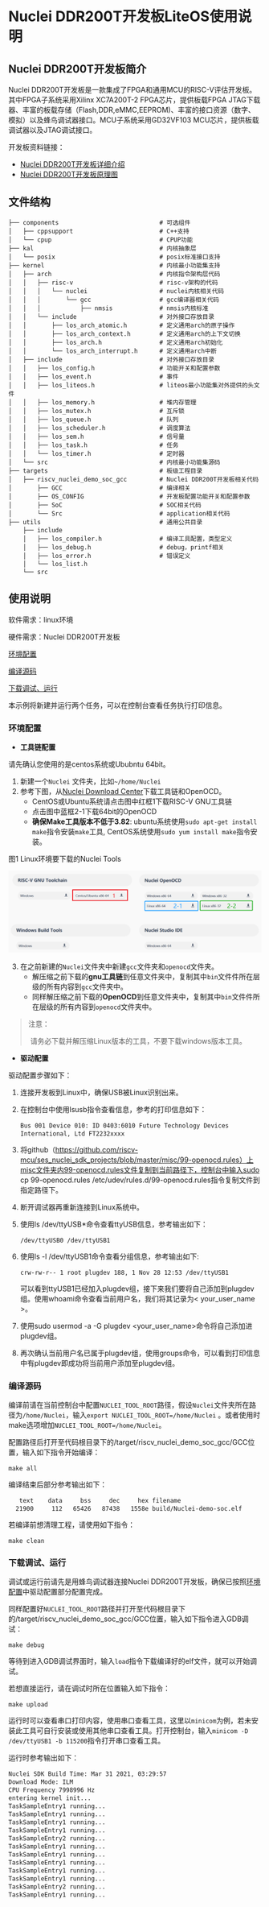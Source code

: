 # Nuclei DDR200T开发板LiteOS使用说明

## Nuclei DDR200T开发板简介

Nuclei DDR200T开发板是一款集成了FPGA和通用MCU的RISC-V评估开发板。其中FPGA子系统采用Xilinx XC7A200T-2 FPGA芯片，提供板载FPGA JTAG下载器、丰富的板载存储（Flash,DDR,eMMC,EEPROM)、丰富的接口资源（数字、模拟）以及蜂鸟调试器接口。MCU子系统采用GD32VF103 MCU芯片，提供板载调试器以及JTAG调试接口。

开发板资料链接：

- [Nuclei DDR200T开发板详细介绍](https://www.nucleisys.com/upload/files/fpga/doc/Nuclei_FPGA_DebugKit_Intro_20201220.pdf)
- [Nuclei DDR200T开发板原理图](https://www.nucleisys.com/upload/files/fpga/doc/Nuclei_DDR200T.pdf)

## 文件结构

```
├── components                            # 可选组件
│   ├── cppsupport                        # C++支持
│   └── cpup                              # CPUP功能
├── kal                                   # 内核抽象层
│   └── posix                             # posix标准接口支持
├── kernel                                # 内核最小功能集支持
│   ├── arch                              # 内核指令架构层代码
│   │   ├── risc-v                        # risc-v架构的代码
│   │   │   └── nuclei                    # nuclei内核相关代码
│   │   │       └── gcc                   # gcc编译器相关代码
│   │   │           ├── nmsis             # nmsis内核标准
│   │   └── include                       # 对外接口存放目录
│   │       ├── los_arch_atomic.h         # 定义通用arch的原子操作
│   │       ├── los_arch_context.h        # 定义通用arch的上下文切换
│   │       ├── los_arch.h                # 定义通用arch初始化
│   │       └── los_arch_interrupt.h      # 定义通用arch中断
│   ├── include                           # 对外接口存放目录
│   │   ├── los_config.h                  # 功能开关和配置参数
│   │   ├── los_event.h                   # 事件
│   │   ├── los_liteos.h                  # liteos最小功能集对外提供的头文件
│   │   ├── los_memory.h                  # 堆内存管理
│   │   ├── los_mutex.h                   # 互斥锁
│   │   ├── los_queue.h                   # 队列
│   │   ├── los_scheduler.h               # 调度算法
│   │   ├── los_sem.h                     # 信号量
│   │   ├── los_task.h                    # 任务
│   │   └── los_timer.h                   # 定时器
│   └── src                               # 内核最小功能集源码
├── targets                               # 板级工程目录
│   ├── riscv_nuclei_demo_soc_gcc         # Nuclei DDR200T开发板相关代码
│       ├── GCC                           # 编译相关
│       ├── OS_CONFIG                     # 开发板配置功能开关和配置参数
│       ├── SoC                           # SOC相关代码
│       └── Src                           # application相关代码
├── utils                                 # 通用公共目录
    ├── include
    │   ├── los_compiler.h                # 编译工具配置，类型定义
    │   ├── los_debug.h                   # debug，printf相关
    │   ├── los_error.h                   # 错误定义
    │   └── los_list.h
    └── src
```

## 使用说明

软件需求：linux环境

硬件需求：Nuclei DDR200T开发板

[环境配置](#sectionb1)

[编译源码](#sectionb2)

[下载调试、运行](#sectionb3)

本示例将新建并运行两个任务，可以在控制台查看任务执行打印信息。

### 环境配置<a name="sectionb1"></a>

- **工具链配置**

请先确认您使用的是centos系统或Ububntu 64bit。

1. 新建一个`Nuclei` 文件夹，比如`~/home/Nuclei`
2. 参考下图，从[Nuclei Download Center](https://nucleisys.com/download.php)下载工具链和OpenOCD。
   - CentOS或Ubuntu系统请点击图中红框1下载RISC-V GNU工具链
   - 点击图中蓝框2-1下载64bit的OpenOCD
   - **确保Make工具版本不低于3.82**: ubuntu系统使用`sudo apt-get install make`指令安装`make`工具, CentOS系统使用`sudo yum install make`指令安装。

图1 Linux环境要下载的Nuclei Tools

![Nuclei Tools need to be downloaded for Linux](doc/image/nuclei_tools_download_linux.png)



3. 在之前新建的`Nuclei`文件夹中新建`gcc`文件夹和`openocd`文件夹。
   - 解压缩之前下载的**gnu工具链**到任意文件夹中，复制其中`bin`文件件所在层级的所有内容到`gcc`文件夹中。
   - 同样解压缩之前下载的**OpenOCD**到任意文件夹中，复制其中`bin`文件件所在层级的所有内容到`openocd`文件夹中。

> 注意：
>
> ​	请务必下载并解压缩Linux版本的工具，不要下载windows版本工具。

- **驱动配置**

驱动配置步骤如下：

1. 连接开发板到Linux中，确保USB被Linux识别出来。

2. 在控制台中使用lsusb指令查看信息，参考的打印信息如下：

   ```
   Bus 001 Device 010: ID 0403:6010 Future Technology Devices International, Ltd FT2232xxxx
   ```

3. 将github（https://github.com/riscv-mcu/ses_nuclei_sdk_projects/blob/master/misc/99-openocd.rules）上misc文件夹内99-openocd.rules文件复制到当前路径下，控制台中输入sudo cp 99-openocd.rules /etc/udev/rules.d/99-openocd.rules指令复制文件到指定路径下。

4. 断开调试器再重新连接到Linux系统中。

5. 使用ls /dev/ttyUSB*命令查看ttyUSB信息，参考输出如下：

   ```
   /dev/ttyUSB0 /dev/ttyUSB1
   ```

6. 使用ls -l /dev/ttyUSB1命令查看分组信息，参考输出如下: 

   ```
   crw-rw-r-- 1 root plugdev 188, 1 Nov 28 12:53 /dev/ttyUSB1
   ```

   可以看到ttyUSB1已经加入plugdev组，接下来我们要将自己添加到plugdev组。使用whoami命令查看当前用户名，我们将其记录为\< your_user_name >。

7. 使用sudo usermod -a -G plugdev \<your_user_name>命令将自己添加进plugdev组。

8. 再次确认当前用户名已属于plugdev组，使用groups命令，可以看到打印信息中有plugdev即成功将当前用户添加至plugdev组。

### 编译源码<a name="sectionb2"></a>

编译前请在当前控制台中配置`NUCLEI_TOOL_ROOT`路径，假设`Nuclei`文件夹所在路径为`/home/Nuclei`，输入`export NUCLEI_TOOL_ROOT=/home/Nuclei` 。或者使用时make选项增加`NUCLEI_TOOL_ROOT=/home/Nuclei`。

配置路径后打开至代码根目录下的/target/riscv_nuclei_demo_soc_gcc/GCC位置，输入如下指令开始编译：

```
make all
```

编译结束后部分参考输出如下：

```
   text    data     bss     dec     hex filename
  21900     112   65426   87438   1558e build/Nuclei-demo-soc.elf
```

若编译前想清理工程，请使用如下指令：

```
make clean
```

### 下载调试、运行<a name="sectionb3"></a>

调试或运行前请先是用蜂鸟调试器连接Nuclei DDR200T开发板，确保已按照[环境配置](#sectionb1)中驱动配置部分配置完成。

同样配置好`NUCLEI_TOOL_ROOT`路径并打开至代码根目录下的/target/riscv_nuclei_demo_soc_gcc/GCC位置，输入如下指令进入GDB调试：

```
make debug
```

等待到进入GDB调试界面时，输入`load`指令下载编译好的elf文件，就可以开始调试。

若想直接运行，请在调试时所在位置输入如下指令：

```
make upload
```

运行时可以查看串口打印内容，使用串口查看工具，这里以`minicom`为例，若未安装此工具可自行安装或使用其他串口查看工具。打开控制台，输入`minicom -D /dev/ttyUSB1 -b 115200`指令打开串口查看工具。

运行时参考输出如下：

```
Nuclei SDK Build Time: Mar 31 2021, 03:29:57
Download Mode: ILM
CPU Frequency 7998996 Hz
entering kernel init...
TaskSampleEntry1 running...
TaskSampleEntry1 running...
TaskSampleEntry1 running...
TaskSampleEntry1 running...
TaskSampleEntry2 running...
TaskSampleEntry1 running...
TaskSampleEntry1 running...
TaskSampleEntry1 running...
TaskSampleEntry1 running...
TaskSampleEntry1 running...
TaskSampleEntry2 running...
TaskSampleEntry1 running...
```
